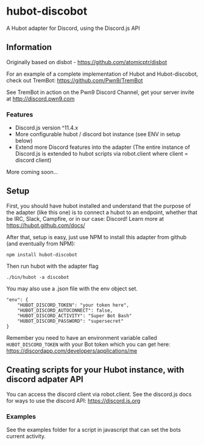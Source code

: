 # hubot-discobot

A Hubot adapter for Discord, using the Discord.js API

## Information

Originally based on disbot - https://github.com/atomicptr/disbot 

For an example of a complete implementation of Hubot and Hubot-discobot, check out TremBot: https://github.com/Pwn9/TremBot 

See TremBot in action on the Pwn9 Discord Channel, get your server invite at http://discord.pwn9.com

### Features

* Discord.js version ^11.4.x
* More configurable hubot / discord bot instance (see ENV in setup below)
* Extend more Discord features into the adapter (The entire instance of Discord.js is extended to hubot scripts via robot.client where client = discord client)

More coming soon...

## Setup

First, you should have hubot installed and understand that the purpose of the adapter (like this one) is to connect a hubot to an endpoint, whether that be IRC, Slack, Campfire, or in our case: Discord! Learn more at https://hubot.github.com/docs/

After that, setup is easy, just use NPM to install this adapter from github (and eventually from NPM):

    npm install hubot-discobot
    
Then run hubot with the adapter flag 

    ./bin/hubot -a discobot
    
You may also use a .json file with the env object set.

    "env": {
        "HUBOT_DISCORD_TOKEN": "your token here",
        "HUBOT_DISCORD_AUTOCONNECT": false,
        "HUBOT_DISCORD_ACTIVITY": "Super Bot Bash"
        "HUBOT_DISCORD_PASSWORD": "supersecret"
    }
 

Remember you need to have an environment variable called ``HUBOT_DISCORD_TOKEN`` with your Bot token which you can get here: https://discordapp.com/developers/applications/me

## Creating scripts for your Hubot instance, with discord adpater API

You can access the discord client via robot.client. See the discord.js docs for ways to use the discord API: https://discord.js.org


### Examples

See the examples folder for a script in javascript that can set the bots current activity.

